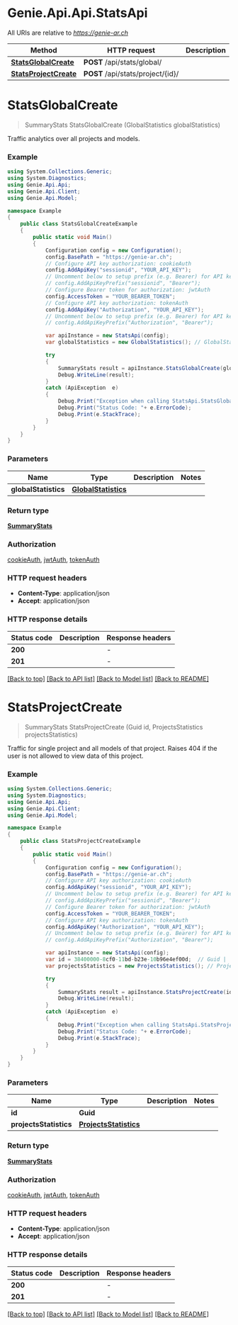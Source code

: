 # Genie.Api.Api.StatsApi

All URIs are relative to *https://genie-ar.ch*

Method | HTTP request | Description
------------- | ------------- | -------------
[**StatsGlobalCreate**](StatsApi.md#statsglobalcreate) | **POST** /api/stats/global/ | 
[**StatsProjectCreate**](StatsApi.md#statsprojectcreate) | **POST** /api/stats/project/{id}/ | 


<a name="statsglobalcreate"></a>
# **StatsGlobalCreate**
> SummaryStats StatsGlobalCreate (GlobalStatistics globalStatistics)



Traffic analytics over all projects and models.

### Example
```csharp
using System.Collections.Generic;
using System.Diagnostics;
using Genie.Api.Api;
using Genie.Api.Client;
using Genie.Api.Model;

namespace Example
{
    public class StatsGlobalCreateExample
    {
        public static void Main()
        {
            Configuration config = new Configuration();
            config.BasePath = "https://genie-ar.ch";
            // Configure API key authorization: cookieAuth
            config.AddApiKey("sessionid", "YOUR_API_KEY");
            // Uncomment below to setup prefix (e.g. Bearer) for API key, if needed
            // config.AddApiKeyPrefix("sessionid", "Bearer");
            // Configure Bearer token for authorization: jwtAuth
            config.AccessToken = "YOUR_BEARER_TOKEN";
            // Configure API key authorization: tokenAuth
            config.AddApiKey("Authorization", "YOUR_API_KEY");
            // Uncomment below to setup prefix (e.g. Bearer) for API key, if needed
            // config.AddApiKeyPrefix("Authorization", "Bearer");

            var apiInstance = new StatsApi(config);
            var globalStatistics = new GlobalStatistics(); // GlobalStatistics | 

            try
            {
                SummaryStats result = apiInstance.StatsGlobalCreate(globalStatistics);
                Debug.WriteLine(result);
            }
            catch (ApiException  e)
            {
                Debug.Print("Exception when calling StatsApi.StatsGlobalCreate: " + e.Message );
                Debug.Print("Status Code: "+ e.ErrorCode);
                Debug.Print(e.StackTrace);
            }
        }
    }
}
```

### Parameters

Name | Type | Description  | Notes
------------- | ------------- | ------------- | -------------
 **globalStatistics** | [**GlobalStatistics**](GlobalStatistics.md)|  | 

### Return type

[**SummaryStats**](SummaryStats.md)

### Authorization

[cookieAuth](../README.md#cookieAuth), [jwtAuth](../README.md#jwtAuth), [tokenAuth](../README.md#tokenAuth)

### HTTP request headers

 - **Content-Type**: application/json
 - **Accept**: application/json


### HTTP response details
| Status code | Description | Response headers |
|-------------|-------------|------------------|
| **200** |  |  -  |
| **201** |  |  -  |

[[Back to top]](#) [[Back to API list]](../README.md#documentation-for-api-endpoints) [[Back to Model list]](../README.md#documentation-for-models) [[Back to README]](../README.md)

<a name="statsprojectcreate"></a>
# **StatsProjectCreate**
> SummaryStats StatsProjectCreate (Guid id, ProjectsStatistics projectsStatistics)



Traffic for single project and all models of that project. Raises 404 if the user is not allowed to view data of this project.

### Example
```csharp
using System.Collections.Generic;
using System.Diagnostics;
using Genie.Api.Api;
using Genie.Api.Client;
using Genie.Api.Model;

namespace Example
{
    public class StatsProjectCreateExample
    {
        public static void Main()
        {
            Configuration config = new Configuration();
            config.BasePath = "https://genie-ar.ch";
            // Configure API key authorization: cookieAuth
            config.AddApiKey("sessionid", "YOUR_API_KEY");
            // Uncomment below to setup prefix (e.g. Bearer) for API key, if needed
            // config.AddApiKeyPrefix("sessionid", "Bearer");
            // Configure Bearer token for authorization: jwtAuth
            config.AccessToken = "YOUR_BEARER_TOKEN";
            // Configure API key authorization: tokenAuth
            config.AddApiKey("Authorization", "YOUR_API_KEY");
            // Uncomment below to setup prefix (e.g. Bearer) for API key, if needed
            // config.AddApiKeyPrefix("Authorization", "Bearer");

            var apiInstance = new StatsApi(config);
            var id = 38400000-8cf0-11bd-b23e-10b96e4ef00d;  // Guid | 
            var projectsStatistics = new ProjectsStatistics(); // ProjectsStatistics | 

            try
            {
                SummaryStats result = apiInstance.StatsProjectCreate(id, projectsStatistics);
                Debug.WriteLine(result);
            }
            catch (ApiException  e)
            {
                Debug.Print("Exception when calling StatsApi.StatsProjectCreate: " + e.Message );
                Debug.Print("Status Code: "+ e.ErrorCode);
                Debug.Print(e.StackTrace);
            }
        }
    }
}
```

### Parameters

Name | Type | Description  | Notes
------------- | ------------- | ------------- | -------------
 **id** | **Guid**|  | 
 **projectsStatistics** | [**ProjectsStatistics**](ProjectsStatistics.md)|  | 

### Return type

[**SummaryStats**](SummaryStats.md)

### Authorization

[cookieAuth](../README.md#cookieAuth), [jwtAuth](../README.md#jwtAuth), [tokenAuth](../README.md#tokenAuth)

### HTTP request headers

 - **Content-Type**: application/json
 - **Accept**: application/json


### HTTP response details
| Status code | Description | Response headers |
|-------------|-------------|------------------|
| **200** |  |  -  |
| **201** |  |  -  |

[[Back to top]](#) [[Back to API list]](../README.md#documentation-for-api-endpoints) [[Back to Model list]](../README.md#documentation-for-models) [[Back to README]](../README.md)

